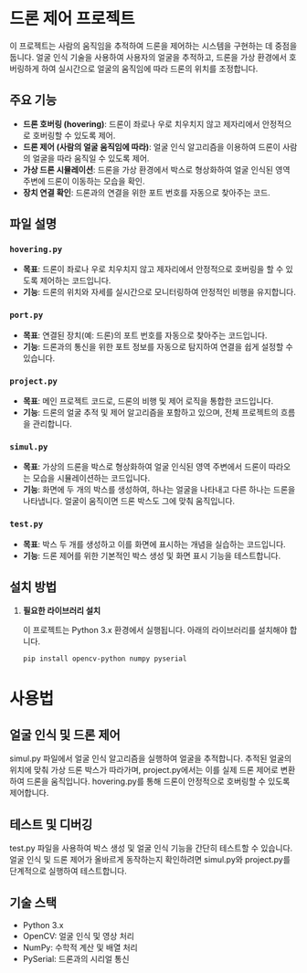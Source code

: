 # 드론 제어 프로젝트

이 프로젝트는 사람의 움직임을 추적하여 드론을 제어하는 시스템을 구현하는 데 중점을 둡니다. 얼굴 인식 기술을 사용하여 사용자의 얼굴을 추적하고, 드론을 가상 환경에서 호버링하게 하여 실시간으로 얼굴의 움직임에 따라 드론의 위치를 조정합니다.

## 주요 기능

- **드론 호버링 (hovering)**: 드론이 좌로나 우로 치우치지 않고 제자리에서 안정적으로 호버링할 수 있도록 제어.
- **드론 제어 (사람의 얼굴 움직임에 따라)**: 얼굴 인식 알고리즘을 이용하여 드론이 사람의 얼굴을 따라 움직일 수 있도록 제어.
- **가상 드론 시뮬레이션**: 드론을 가상 환경에서 박스로 형상화하여 얼굴 인식된 영역 주변에 드론이 이동하는 모습을 확인.
- **장치 연결 확인**: 드론과의 연결을 위한 포트 번호를 자동으로 찾아주는 코드.

## 파일 설명

### `hovering.py`
- **목표**: 드론이 좌로나 우로 치우치지 않고 제자리에서 안정적으로 호버링을 할 수 있도록 제어하는 코드입니다.
- **기능**: 드론의 위치와 자세를 실시간으로 모니터링하여 안정적인 비행을 유지합니다.

### `port.py`
- **목표**: 연결된 장치(예: 드론)의 포트 번호를 자동으로 찾아주는 코드입니다.
- **기능**: 드론과의 통신을 위한 포트 정보를 자동으로 탐지하여 연결을 쉽게 설정할 수 있습니다.

### `project.py`
- **목표**: 메인 프로젝트 코드로, 드론의 비행 및 제어 로직을 통합한 코드입니다.
- **기능**: 드론의 얼굴 추적 및 제어 알고리즘을 포함하고 있으며, 전체 프로젝트의 흐름을 관리합니다.

### `simul.py`
- **목표**: 가상의 드론을 박스로 형상화하여 얼굴 인식된 영역 주변에서 드론이 따라오는 모습을 시뮬레이션하는 코드입니다.
- **기능**: 화면에 두 개의 박스를 생성하여, 하나는 얼굴을 나타내고 다른 하나는 드론을 나타냅니다. 얼굴이 움직이면 드론 박스도 그에 맞춰 움직입니다.

### `test.py`
- **목표**: 박스 두 개를 생성하고 이를 화면에 표시하는 개념을 실습하는 코드입니다.
- **기능**: 드론 제어를 위한 기본적인 박스 생성 및 화면 표시 기능을 테스트합니다.

## 설치 방법

1. **필요한 라이브러리 설치**

   이 프로젝트는 Python 3.x 환경에서 실행됩니다. 아래의 라이브러리를 설치해야 합니다.

   ```bash
   pip install opencv-python numpy pyserial
   ```


# 사용법
## 얼굴 인식 및 드론 제어
simul.py 파일에서 얼굴 인식 알고리즘을 실행하여 얼굴을 추적합니다.
추적된 얼굴의 위치에 맞춰 가상 드론 박스가 따라가며, project.py에서는 이를 실제 드론 제어로 변환하여 드론을 움직입니다.
hovering.py를 통해 드론이 안정적으로 호버링할 수 있도록 제어합니다.

## 테스트 및 디버깅
test.py 파일을 사용하여 박스 생성 및 얼굴 인식 기능을 간단히 테스트할 수 있습니다.
얼굴 인식 및 드론 제어가 올바르게 동작하는지 확인하려면 simul.py와 project.py를 단계적으로 실행하여 테스트합니다.

## 기술 스택
- Python 3.x
- OpenCV: 얼굴 인식 및 영상 처리
- NumPy: 수학적 계산 및 배열 처리
- PySerial: 드론과의 시리얼 통신
